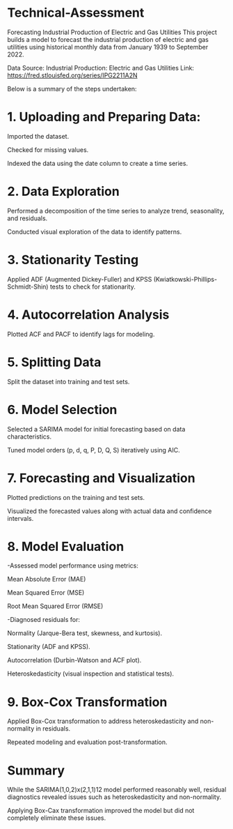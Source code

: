 # Technical-Assessment

Forecasting Industrial Production of Electric and Gas Utilities
This project builds a model to forecast the industrial production of electric and gas utilities using historical monthly data from January 1939 to September 2022. 

Data Source: Industrial Production: Electric and Gas Utilities Link: https://fred.stlouisfed.org/series/IPG2211A2N

Below is a summary of the steps undertaken:

# 1. Uploading and Preparing Data:
Imported the dataset.

Checked for missing values.

Indexed the data using the date column to create a time series.

# 2. Data Exploration
Performed a decomposition of the time series to analyze trend, seasonality, and residuals.

Conducted visual exploration of the data to identify patterns.

# 3. Stationarity Testing
Applied ADF (Augmented Dickey-Fuller) and KPSS (Kwiatkowski-Phillips-Schmidt-Shin) tests to check for stationarity.

# 4. Autocorrelation Analysis
Plotted ACF and PACF to identify lags for modeling.

# 5. Splitting Data
Split the dataset into training and test sets.

# 6. Model Selection
Selected a SARIMA model for initial forecasting based on data characteristics.

Tuned model orders (p, d, q, P, D, Q, S) iteratively using AIC.

# 7. Forecasting and Visualization
Plotted predictions on the training and test sets.

Visualized the forecasted values along with actual data and confidence intervals.

# 8. Model Evaluation
-Assessed model performance using metrics:

Mean Absolute Error (MAE)

Mean Squared Error (MSE)

Root Mean Squared Error (RMSE)

-Diagnosed residuals for:

Normality (Jarque-Bera test, skewness, and kurtosis).

Stationarity (ADF and KPSS).

Autocorrelation (Durbin-Watson and ACF plot).

Heteroskedasticity (visual inspection and statistical tests).
# 9. Box-Cox Transformation
Applied Box-Cox transformation to address heteroskedasticity and non-normality in residuals.

Repeated modeling and evaluation post-transformation.

# Summary
While the SARIMA(1,0,2)x(2,1,1)12 model performed reasonably well, residual diagnostics revealed issues such as heteroskedasticity and non-normality.

Applying Box-Cax transformation improved the model but did not completely eliminate these issues.

